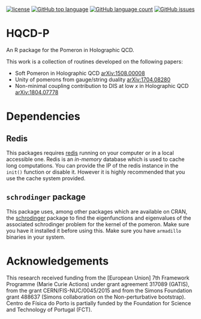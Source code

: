 [![license](https://img.shields.io/github/license/rcarcasses/HQCD-P.svg)]()
[![GitHub top language](https://img.shields.io/github/languages/top/rcarcasses/HQCD-P.svg)]()
[![GitHub language count](https://img.shields.io/github/languages/count/rcarcasses/HQCD-P.svg)]()
[![GitHub issues](https://img.shields.io/github/issues/rcarcasses/HQCD-P.svg)]()


# HQCD-P
An R package for the Pomeron in Holographic QCD.

This work is a collection of routines developed on the following papers:
- Soft Pomeron in Holographic QCD [arXiv:1508.00008](https://arxiv.org/abs/1508.00008)
- Unity of pomerons from gauge/string duality [arXiv:1704.08280](https://arxiv.org/abs/1704.08280)
- Non-minimal coupling contribution to DIS at low $x$ in Holographic QCD [arXiv:1804.07778](https://arxiv.org/abs/1804.07778)

# Dependencies

## Redis
This packages requires [redis](https://redis.io/) running on your computer or in a local accessible one. Redis is an *in-memory* database which is used to cache long computations. You can provide the IP of the redis instance in the `init()` function or disable it. However it is highly recommended that you use the cache system provided.

## `schrodinger` package
This package uses, among other packages which are available on CRAN, the [schrodinger](https://github.com/rcarcasses/schrodinger) package to find the eigenfunctions and eigenvalues of the associated schrodinger problem for the kernel of the pomeron. Make sure you have it installed it before using this. Make sure you have `armadillo` binaries in your system.

# Acknowledgements
This research received funding from the [European Union] 7th Framework Programme (Marie Curie Actions) under grant agreement 317089 (GATIS), from the grant CERN/FIS-NUC/0045/2015 and from the Simons Foundation grant 488637 (Simons collaboration on the Non-perturbative bootstrap). Centro de Física do Porto is partially funded by the Foundation for Science
and Technology of Portugal (FCT).
